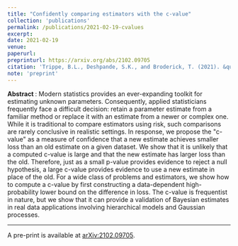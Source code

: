 ```yaml
---
title: "Confidently comparing estimators with the c-value"
collection: 'publications'
permalink: /publications/2021-02-19-cvalues
excerpt: 
date: 2021-02-19
venue:
paperurl: 
preprinturl: https://arxiv.org/abs/2102.09705
citation: 'Trippe, B.L., Deshpande, S.K., and Broderick, T. (2021). &quot;Confidentally comparing estimators with the c-value.&quot;'
note: 'preprint'
---
```


<b> Abstract </b>: Modern statistics provides an ever-expanding toolkit for estimating unknown parameters. Consequently, applied statisticians frequently face a difficult decision: retain a parameter estimate from a familiar method or replace it with an estimate from a newer or complex one. While it is traditional to compare estimators using risk, such comparisons are rarely conclusive in realistic settings. In response, we propose the "c-value" as a measure of confidence that a new estimate achieves smaller loss than an old estimate on a given dataset. We show that it is unlikely that a computed c-value is large and that the new estimate has larger loss than the old. Therefore, just as a small p-value provides evidence to reject a null hypothesis, a large c-value provides evidence to use a new estimate in place of the old. For a wide class of problems and estimators, we show how to compute a c-value by first constructing a data-dependent high-probability lower bound on the difference in loss. The c-value is frequentist in nature, but we show that it can provide a validation of Bayesian estimates in real data applications involving hierarchical models and Gaussian processes.

---

A pre-print is available at [arXiv:2102.09705](https://arxiv.org/abs/2102.09705).

